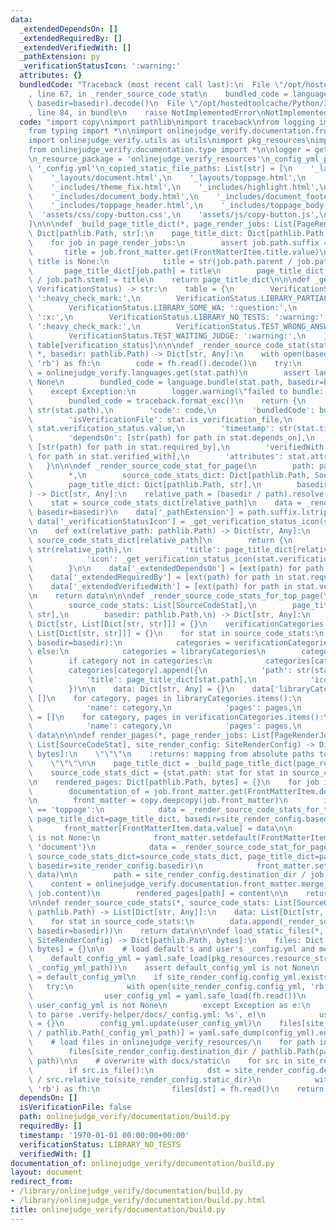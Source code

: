 ```yaml
---
data:
  _extendedDependsOn: []
  _extendedRequiredBy: []
  _extendedVerifiedWith: []
  _pathExtension: py
  _verificationStatusIcon: ':warning:'
  attributes: {}
  bundledCode: "Traceback (most recent call last):\n  File \"/opt/hostedtoolcache/Python/3.8.5/x64/lib/python3.8/site-packages/onlinejudge_verify/documentation/build.py\"\
    , line 67, in _render_source_code_stat\n    bundled_code = language.bundle(stat.path,\
    \ basedir=basedir).decode()\n  File \"/opt/hostedtoolcache/Python/3.8.5/x64/lib/python3.8/site-packages/onlinejudge_verify/languages/python.py\"\
    , line 84, in bundle\n    raise NotImplementedError\nNotImplementedError\n"
  code: "import copy\nimport pathlib\nimport traceback\nfrom logging import getLogger\n\
    from typing import *\n\nimport onlinejudge_verify.documentation.front_matter\n\
    import onlinejudge_verify.utils as utils\nimport pkg_resources\nimport yaml\n\
    from onlinejudge_verify.documentation.type import *\n\nlogger = getLogger(__name__)\n\
    \n_resource_package = 'onlinejudge_verify_resources'\n_config_yml_path: str =\
    \ '_config.yml'\n_copied_static_file_paths: List[str] = [\n    '_layouts/page.html',\n\
    \    '_layouts/document.html',\n    '_layouts/toppage.html',\n    '_includes/mathjax.html',\n\
    \    '_includes/theme_fix.html',\n    '_includes/highlight.html',\n    '_includes/document_header.html',\n\
    \    '_includes/document_body.html',\n    '_includes/document_footer.html',\n\
    \    '_includes/toppage_header.html',\n    '_includes/toppage_body.html',\n  \
    \  'assets/css/copy-button.css',\n    'assets/js/copy-button.js',\n    'Gemfile',\n\
    ]\n\n\ndef _build_page_title_dict(*, page_render_jobs: List[PageRenderJob]) ->\
    \ Dict[pathlib.Path, str]:\n    page_title_dict: Dict[pathlib.Path, str] = {}\n\
    \    for job in page_render_jobs:\n        assert job.path.suffix == '.md'\n \
    \       title = job.front_matter.get(FrontMatterItem.title.value)\n        if\
    \ title is None:\n            title = str(job.path.parent / job.path.stem)\n \
    \       page_title_dict[job.path] = title\n        page_title_dict[job.path.parent\
    \ / job.path.stem] = title\n    return page_title_dict\n\n\ndef _get_verification_status_icon(verification_status:\
    \ VerificationStatus) -> str:\n    table = {\n        VerificationStatus.LIBRARY_ALL_AC:\
    \ ':heavy_check_mark:',\n        VerificationStatus.LIBRARY_PARTIAL_AC: ':question:',\n\
    \        VerificationStatus.LIBRARY_SOME_WA: ':question:',\n        VerificationStatus.LIBRARY_ALL_WA:\
    \ ':x:',\n        VerificationStatus.LIBRARY_NO_TESTS: ':warning:',\n        VerificationStatus.TEST_ACCEPTED:\
    \ ':heavy_check_mark:',\n        VerificationStatus.TEST_WRONG_ANSWER: ':x:',\n\
    \        VerificationStatus.TEST_WAITING_JUDGE: ':warning:',\n    }\n    return\
    \ table[verification_status]\n\n\ndef _render_source_code_stat(stat: SourceCodeStat,\
    \ *, basedir: pathlib.Path) -> Dict[str, Any]:\n    with open(basedir / stat.path,\
    \ 'rb') as fh:\n        code = fh.read().decode()\n    try:\n        language\
    \ = onlinejudge_verify.languages.get(stat.path)\n        assert language is not\
    \ None\n        bundled_code = language.bundle(stat.path, basedir=basedir).decode()\n\
    \    except Exception:\n        logger.warning(\"failed to bundle: %s\", str(stat.path))\n\
    \        bundled_code = traceback.format_exc()\n    return {\n        'path':\
    \ str(stat.path),\n        'code': code,\n        'bundledCode': bundled_code,\n\
    \        'isVerificationFile': stat.is_verification_file,\n        'verificationStatus':\
    \ stat.verification_status.value,\n        'timestamp': str(stat.timestamp),\n\
    \        'dependsOn': [str(path) for path in stat.depends_on],\n        'requiredBy':\
    \ [str(path) for path in stat.required_by],\n        'verifiedWith': [str(path)\
    \ for path in stat.verified_with],\n        'attributes': stat.attributes,\n \
    \   }\n\n\ndef _render_source_code_stat_for_page(\n        path: pathlib.Path,\n\
    \        *,\n        source_code_stats_dict: Dict[pathlib.Path, SourceCodeStat],\n\
    \        page_title_dict: Dict[pathlib.Path, str],\n        basedir: pathlib.Path,\n\
    ) -> Dict[str, Any]:\n    relative_path = (basedir / path).resolve().relative_to(basedir)\n\
    \    stat = source_code_stats_dict[relative_path]\n    data = _render_source_code_stat(stat,\
    \ basedir=basedir)\n    data['_pathExtension'] = path.suffix.lstrip('.')\n   \
    \ data['_verificationStatusIcon'] = _get_verification_status_icon(stat.verification_status)\n\
    \n    def ext(relative_path: pathlib.Path) -> Dict[str, Any]:\n        stat =\
    \ source_code_stats_dict[relative_path]\n        return {\n            'path':\
    \ str(relative_path),\n            'title': page_title_dict[relative_path],\n\
    \            'icon': _get_verification_status_icon(stat.verification_status),\n\
    \        }\n\n    data['_extendedDependsOn'] = [ext(path) for path in stat.depends_on]\n\
    \    data['_extendedRequiredBy'] = [ext(path) for path in stat.required_by]\n\
    \    data['_extendedVerifiedWith'] = [ext(path) for path in stat.verified_with]\n\
    \n    return data\n\n\ndef _render_source_code_stats_for_top_page(\n        *,\n\
    \        source_code_stats: List[SourceCodeStat],\n        page_title_dict: Dict[pathlib.Path,\
    \ str],\n        basedir: pathlib.Path,\n) -> Dict[str, Any]:\n    libraryCategories:\
    \ Dict[str, List[Dict[str, str]]] = {}\n    verificationCategories: Dict[str,\
    \ List[Dict[str, str]]] = {}\n    for stat in source_code_stats:\n        if utils.is_verification_file(stat.path,\
    \ basedir=basedir):\n            categories = verificationCategories\n       \
    \ else:\n            categories = libraryCategories\n        category = str(stat.path.parent)\n\
    \        if category not in categories:\n            categories[category] = []\n\
    \        categories[category].append({\n            'path': str(stat.path),\n\
    \            'title': page_title_dict[stat.path],\n            'icon': _get_verification_status_icon(stat.verification_status),\n\
    \        })\n\n    data: Dict[str, Any] = {}\n    data['libraryCategories'] =\
    \ []\n    for category, pages in libraryCategories.items():\n        data['libraryCategories'].append({\n\
    \            'name': category,\n            'pages': pages,\n        })\n    data['verificationCategories']\
    \ = []\n    for category, pages in verificationCategories.items():\n        data['verificationCategories'].append({\n\
    \            'name': category,\n            'pages': pages,\n        })\n    return\
    \ data\n\n\ndef render_pages(*, page_render_jobs: List[PageRenderJob], source_code_stats:\
    \ List[SourceCodeStat], site_render_config: SiteRenderConfig) -> Dict[pathlib.Path,\
    \ bytes]:\n    \"\"\"\n    :returns: mapping from absolute paths to file contents\n\
    \    \"\"\"\n\n    page_title_dict = _build_page_title_dict(page_render_jobs=page_render_jobs)\n\
    \    source_code_stats_dict = {stat.path: stat for stat in source_code_stats}\n\
    \n    rendered_pages: Dict[pathlib.Path, bytes] = {}\n    for job in page_render_jobs:\n\
    \        documentation_of = job.front_matter.get(FrontMatterItem.documentation_of.value)\n\
    \n        front_matter = copy.deepcopy(job.front_matter)\n        if front_matter.get(FrontMatterItem.layout.value)\
    \ == 'toppage':\n            data = _render_source_code_stats_for_top_page(source_code_stats=source_code_stats,\
    \ page_title_dict=page_title_dict, basedir=site_render_config.basedir)\n     \
    \       front_matter[FrontMatterItem.data.value] = data\n\n        elif documentation_of\
    \ is not None:\n            front_matter.setdefault(FrontMatterItem.layout.value,\
    \ 'document')\n            data = _render_source_code_stat_for_page(pathlib.Path(documentation_of),\
    \ source_code_stats_dict=source_code_stats_dict, page_title_dict=page_title_dict,\
    \ basedir=site_render_config.basedir)\n            front_matter.setdefault(FrontMatterItem.data.value,\
    \ data)\n\n        path = site_render_config.destination_dir / job.path\n    \
    \    content = onlinejudge_verify.documentation.front_matter.merge_front_matter(front_matter,\
    \ job.content)\n        rendered_pages[path] = content\n\n    return rendered_pages\n\
    \n\ndef render_source_code_stats(*, source_code_stats: List[SourceCodeStat], basedir:\
    \ pathlib.Path) -> List[Dict[str, Any]]:\n    data: List[Dict[str, Any]] = []\n\
    \    for stat in source_code_stats:\n        data.append(_render_source_code_stat(stat,\
    \ basedir=basedir))\n    return data\n\n\ndef load_static_files(*, site_render_config:\
    \ SiteRenderConfig) -> Dict[pathlib.Path, bytes]:\n    files: Dict[pathlib.Path,\
    \ bytes] = {}\n\n    # load default's and user's _config.yml and merge them\n\
    \    default_config_yml = yaml.safe_load(pkg_resources.resource_string(_resource_package,\
    \ _config_yml_path))\n    assert default_config_yml is not None\n    config_yml\
    \ = default_config_yml\n    if site_render_config.config_yml.exists():\n     \
    \   try:\n            with open(site_render_config.config_yml, 'rb') as fh:\n\
    \                user_config_yml = yaml.safe_load(fh.read())\n            assert\
    \ user_config_yml is not None\n        except Exception as e:\n            logger.exception('failed\
    \ to parse .verify-helper/docs/_config.yml: %s', e)\n            user_config_yml\
    \ = {}\n        config_yml.update(user_config_yml)\n    files[site_render_config.destination_dir\
    \ / pathlib.Path(_config_yml_path)] = yaml.safe_dump(config_yml).encode()\n\n\
    \    # load files in onlinejudge_verify_resources/\n    for path in _copied_static_file_paths:\n\
    \        files[site_render_config.destination_dir / pathlib.Path(path)] = pkg_resources.resource_string(_resource_package,\
    \ path)\n\n    # overwrite with docs/static\n    for src in site_render_config.static_dir.glob('**/*'):\n\
    \        if src.is_file():\n            dst = site_render_config.destination_dir\
    \ / src.relative_to(site_render_config.static_dir)\n            with open(src,\
    \ 'rb') as fh:\n                files[dst] = fh.read()\n    return files\n"
  dependsOn: []
  isVerificationFile: false
  path: onlinejudge_verify/documentation/build.py
  requiredBy: []
  timestamp: '1970-01-01 00:00:00+00:00'
  verificationStatus: LIBRARY_NO_TESTS
  verifiedWith: []
documentation_of: onlinejudge_verify/documentation/build.py
layout: document
redirect_from:
- /library/onlinejudge_verify/documentation/build.py
- /library/onlinejudge_verify/documentation/build.py.html
title: onlinejudge_verify/documentation/build.py
---
```

